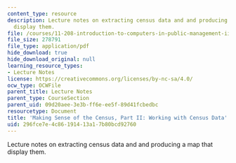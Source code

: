 ```yaml
---
content_type: resource
description: Lecture notes on extracting census data and and producing a map that
  display them.
file: /courses/11-208-introduction-to-computers-in-public-management-ii-january-iap-2002/296fce7e4c86191413a17b80bcd92760_lect7.pdf
file_size: 278791
file_type: application/pdf
hide_download: true
hide_download_original: null
learning_resource_types:
- Lecture Notes
license: https://creativecommons.org/licenses/by-nc-sa/4.0/
ocw_type: OCWFile
parent_title: Lecture Notes
parent_type: CourseSection
parent_uid: 09d20aee-3e3b-ff6e-ee5f-89d41fcbedbc
resourcetype: Document
title: 'Making Sense of the Census, Part II: Working with Census Data'
uid: 296fce7e-4c86-1914-13a1-7b80bcd92760
---
```

Lecture notes on extracting census data and and producing a map that display them.